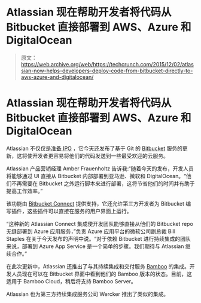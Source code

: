 # Atlassian 现在帮助开发者将代码从 Bitbucket 直接部署到 AWS、Azure 和 DigitalOcean 

> 原文：<https://web.archive.org/web/https://techcrunch.com/2015/12/02/atlassian-now-helps-developers-deploy-code-from-bitbucket-directly-to-aws-azure-and-digitalocean/>

# Atlassian 现在帮助开发者将代码从 Bitbucket 直接部署到 AWS、Azure 和 DigitalOcean

Atlassian 不仅仅是[准备 IPO](https://web.archive.org/web/20230405201933/https://techcrunch.com/2015/11/30/atlassian-share-price/) ，它今天还发布了基于 Git 的 [Bitbucket](https://web.archive.org/web/20230405201933/https://bitbucket.org/) 服务的更新，这将使开发者更容易将他们的代码发送到一些最受欢迎的云服务。

Atlassian 产品营销经理 Amber Frauenholtz 告诉我:“随着今天的发布，开发人员将能够通过 UI 直接从 Bitbucket 内部部署到亚马逊、微软和 DigitalOcean。“他们不再需要在 Bitbucket 之外运行脚本来进行部署，这将节省他们的时间并有助于提高工作效率。”

该功能由 [Bitbucket Connect](https://web.archive.org/web/20230405201933/https://techcrunch.com/2015/06/11/atlassian-opens-its-bitbucket-code-management-service-to-third-party-extensions/) 提供支持，它还允许第三方开发者为 Bitbucket 编写插件，这些插件可以直接在服务的用户界面上运行。

“这种新的 Atlassian Connect 集成使开发团队能够直接从他们的 Bitbucket repo 无缝部署到 Azure 应用服务，”负责 Azure 应用平台的微软公司副总裁 Bill Staples 在关于今天发布的声明中说。“对于依赖 Bitbucket 进行持续集成的团队来说，部署到 Azure App Service 是一个简单的步骤。我们期待与 Atlassian 继续合作。”

在此次更新中，Atlassian 还推出了与其持续集成和交付服务 [Bamboo](https://web.archive.org/web/20230405201933/https://www.atlassian.com/software/bamboo/) 的集成。开发人员现在可以在 Bitbucket 界面中看到他们的 Bamboo 版本的状态。目前，这适用于 Bamboo Cloud，稍后将支持 Bamboo Server。

Atlassian 也为第三方持续集成服务公司 Wercker 推出了类似的集成。
